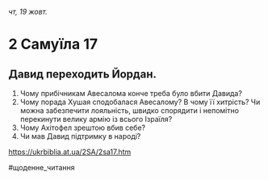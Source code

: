 
_чт, 19 жовт._

# 2 Самуїла 17

## Давид переходить Йордан.
1. Чому прибічникам Авесалома конче треба було вбити Давида?
2. Чому порада Хушая сподобалася Авесалому? В чому її хитрість? Чи можна забезпечити лояльність, швидко спорядити і непомітно перекинути велику армію із всього Ізраїля?
3. Чому Ахітофел зрештою вбив себе?
4. Чи мав Давид підтримку в народі?

https://ukrbiblia.at.ua/2SA/2sa17.htm 

#щоденне_читання
